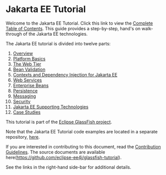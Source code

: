 # Jakarta EE Tutorial

Welcome to the Jakarta EE Tutorial. Click this link to view the [Complete Table of Contents](tut/toc.html). This guide provides a step-by-step, hand's on walk-through of the Jakarta EE technologies.

The Jakarta EE tutorial is divided into twelve parts:
1. [Overview](tut/partintro.html#GFIRP)
1. [Platform Basics](tut/partplatform.html#GFIRP2)
1. [The Web Tier](tut/partwebtier.html#BNADP)
1. [Bean Validation](tut/partbeanvalidation.html#sthref1322)
1. [Contexts and Dependency Injection for Jakarta EE](tut/partcdi.html#GJBNR)
1. [Web Services](tut/partwebsvcs.html#BNAYK)
1. [Enterprise Beans](tut/partentbeans.html#BNBLR)
1. [Persistence](tut/partpersist.html#BNBPY)
1. [Messaging](tut/partmessaging.html#GFIRP3)
1. [Security](tut/partsecurity.html#GIJRP)
1. [Jakarta EE Supporting Technologies](tut/partsupporttechs.html#GIJUE)
1. [Case Studies](tut/partcasestudies.html#GKGJW)

This tutorial is part of the [Eclipse GlassFish project](https://projects.eclipse.org/projects/ee4j.glassfish).

Note that the Jakarta EE Tutorial code examples are located in a separate repository, [here](https://github.com/eclipse-ee4j/glassfish-tutorial-examples).

If you are interested in contributing to this document, read the [Contribution Guidelines](https://github.com/eclipse-ee4j/glassfish-tutorial/blob/master/CONTRIBUTING.md). The source documents are available here(https://github.com/eclipse-ee4j/glassfish-tutorial).

See the links in the right-hand side-bar for additional details.

